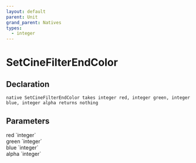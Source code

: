 ```yaml
---
layout: default
parent: Unit
grand_parent: Natives
types:
  - integer
---
```


# SetCineFilterEndColor

## Declaration

```
native SetCineFilterEndColor takes integer red, integer green, integer blue, integer alpha returns nothing
```

## Parameters
<dl>
  <dt>red `integer`</dt>
  <dd></dd>

  <dt>green `integer`</dt>
  <dd></dd>

  <dt>blue `integer`</dt>
  <dd></dd>

  <dt>alpha `integer`</dt>
  <dd></dd>
</dl>